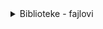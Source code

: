 <details>
  <summary>Biblioteke - fajlovi</summary>
  <img src="https://r2cdn.perplexity.ai/pplx-full-logo-primary-dark%402x.png" style="height:64px;margin-right:32px"/>

# sta ovo omogucava (cemu to sluzi) -> Library IEEE;

use IEEE.std_logic_1164.all;
use IEEE.std_logic_textio.all;

Evo čemu služe te tri linije:

- `library IEEE;` — učitava biblioteku IEEE koja sadrži standardne pakete i definicije za VHDL.
- `use IEEE.std_logic_1164.all;` — koristi paket `std_logic_1164` koji definiše tipove kao što su `std_logic` i `std_logic_vector`, koji su osnovni za modelovanje digitalnih signala sa viševalentnom logikom (npr. 0, 1, neodređeno, visoki otpor...).
- `use IEEE.std_logic_textio.all;` — omogućava rad sa tekstualnim fajlovima za tipove `std_logic` i `std_logic_vector`, kao što su funkcije za čitanje i pisanje tekstualnih podataka koji predstavljaju digitalne vrednosti.

Znači, ove linije omogućavaju korišćenje osnovnih logičkih tipova i funkcija za rad sa digitalnim signalima i tekstualnim fajlovima u VHDL-u.[^1][^2][^3]
<span style="display:none">[^10][^4][^5][^6][^7][^8][^9]</span>

# a ovo -> library STD;

use STD.textio.all;

Kratko:

- `library STD;` učitava standardnu biblioteku VHDL-a.
- `use STD.textio.all;` omogućava korišćenje paketa `textio` koji sadrži funkcije i tipove za čitanje i pisanje ASCII tekstualnih fajlova u VHDL-u.

Ovaj paket se koristi za ulazno-izlazne operacije nad tekstualnim fajlovima, npr. da se čitaju linije iz fajla, i dalje obrađuju unutar testbenča ili simulacije.[^2][^4]
<span style="display:none">[^1][^3][^5][^6]</span>

</details>
